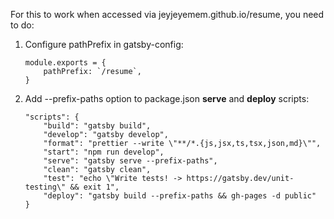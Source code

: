 For this to work when accessed via jeyjeyemem.github.io/resume, you need to do:

1. Configure pathPrefix in gatsby-config:
    ```
    module.exports = {
        pathPrefix: `/resume`,
    }
    ```

2. Add --prefix-paths option to package.json **serve** and **deploy** scripts:
    ```
    "scripts": {
        "build": "gatsby build",
        "develop": "gatsby develop",
        "format": "prettier --write \"**/*.{js,jsx,ts,tsx,json,md}\"",
        "start": "npm run develop",
        "serve": "gatsby serve --prefix-paths",
        "clean": "gatsby clean",
        "test": "echo \"Write tests! -> https://gatsby.dev/unit-testing\" && exit 1", 
        "deploy": "gatsby build --prefix-paths && gh-pages -d public" 
    }
    ```